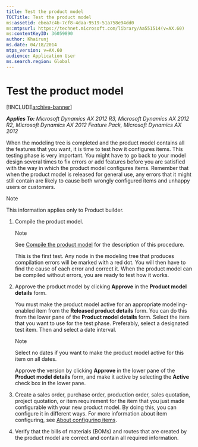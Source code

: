 ```yaml
---
title: Test the product model
TOCTitle: Test the product model
ms:assetid: ebea7c4b-7cf8-4daa-9519-51a758e94dd0
ms:mtpsurl: https://technet.microsoft.com/library/Aa551514(v=AX.60)
ms:contentKeyID: 36059890
author: Khairunj
ms.date: 04/18/2014
mtps_version: v=AX.60
audience: Application User
ms.search.region: Global
---
```


# Test the product model 


[!INCLUDE[archive-banner](includes/archive-banner.md)]


_**Applies To:** Microsoft Dynamics AX 2012 R3, Microsoft Dynamics AX 2012 R2, Microsoft Dynamics AX 2012 Feature Pack, Microsoft Dynamics AX 2012_

When the modeling tree is completed and the product model contains all the features that you want, it is time to test how it configures items. This testing phase is very important. You might have to go back to your model design several times to fix errors or add features before you are satisfied with the way in which the product model configures items. Remember that when the product model is released for general use, any errors that it might still contain are likely to cause both wrongly configured items and unhappy users or customers.


> [!NOTE]
> <P>This information applies only to Product builder.</P>



1.  Compile the product model.
    

    > [!NOTE]
    > <P>See <A href="compile-the-product-model.md">Compile the product model</A> for the description of this procedure.</P>

    
    This is the first test. Any node in the modeling tree that produces compilation errors will be marked with a red dot. You will then have to find the cause of each error and correct it. When the product model can be compiled without errors, you are ready to test how it works.

2.  Approve the product model by clicking **Approve** in the **Product model details** form.
    
    You must make the product model active for an appropriate modeling-enabled item from the **Released product details** form. You can do this from the lower pane of the **Product model details** form. Select the item that you want to use for the test phase. Preferably, select a designated test item. Then and select a date interval.
    

    > [!NOTE]
    > <P>Select no dates if you want to make the product model active for this item on all dates.</P>

    
    Approve the version by clicking **Approve** in the lower pane of the **Product model details** form, and make it active by selecting the **Active** check box in the lower pane.

3.  Create a sales order, purchase order, production order, sales quotation, project quotation, or item requirement for the item that you just made configurable with your new product model. By doing this, you can configure it in different ways. For more information about item configuring, see [About configuring items](about-configuring-items.md).

4.  Verify that the bills of materials (BOMs) and routes that are created by the product model are correct and contain all required information.

  


